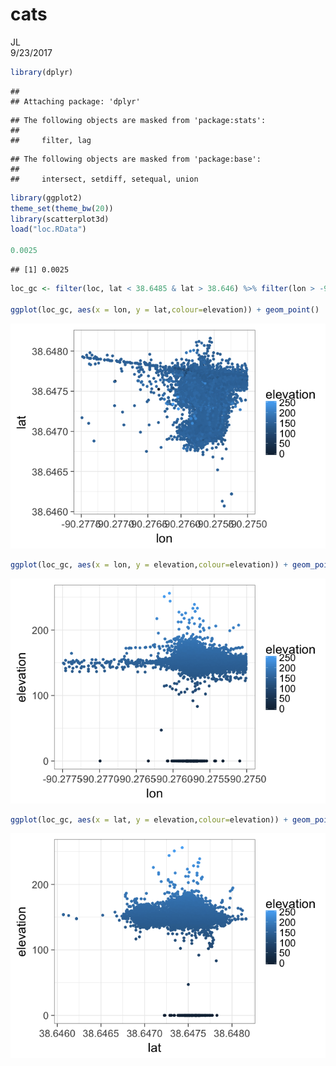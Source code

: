 # cats
JL  
9/23/2017  




```r
library(dplyr)
```

```
## 
## Attaching package: 'dplyr'
```

```
## The following objects are masked from 'package:stats':
## 
##     filter, lag
```

```
## The following objects are masked from 'package:base':
## 
##     intersect, setdiff, setequal, union
```

```r
library(ggplot2)
theme_set(theme_bw(20))
library(scatterplot3d)
load("loc.RData")

0.0025
```

```
## [1] 0.0025
```

```r
loc_gc <- filter(loc, lat < 38.6485 & lat > 38.646) %>% filter(lon > -90.2775& lon < -90.275)

ggplot(loc_gc, aes(x = lon, y = lat,colour=elevation)) + geom_point()
```

![](cat2_files/figure-html/p-1.png)<!-- -->

```r
ggplot(loc_gc, aes(x = lon, y = elevation,colour=elevation)) + geom_point()
```

![](cat2_files/figure-html/p-2.png)<!-- -->

```r
ggplot(loc_gc, aes(x = lat, y = elevation,colour=elevation)) + geom_point()
```

![](cat2_files/figure-html/p-3.png)<!-- -->

